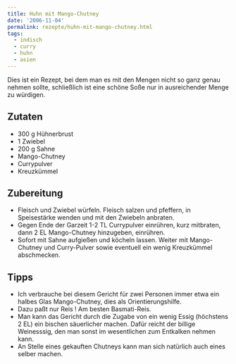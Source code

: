 ```yaml
---
title: Huhn mit Mango-Chutney
date: '2006-11-04'
permalink: rezepte/huhn-mit-mango-chutney.html
tags:
  - indisch
  - curry
  - huhn
  - asien
---
```


Dies ist ein Rezept, bei dem man es mit den Mengen nicht so ganz genau nehmen sollte, schließlich ist eine schöne Soße nur in ausreichender Menge zu würdigen.


## Zutaten

- 300 g Hühnerbrust
- 1 Zwiebel
- 200 g Sahne
- Mango-Chutney
- Currypulver
- Kreuzkümmel

## Zubereitung

- Fleisch und Zwiebel würfeln. Fleisch salzen und pfeffern, in Speisestärke wenden und mit den Zwiebeln anbraten.
- Gegen Ende der Garzeit 1-2 TL Currypulver einrühren, kurz mitbraten, dann 2 EL Mango-Chutney hinzugeben, einrühren.
- Sofort mit Sahne aufgießen und köcheln lassen. Weiter mit Mango-Chutney und Curry-Pulver sowie eventuell ein wenig Kreuzkümmel abschmecken.

## Tipps

- Ich verbrauche bei diesem Gericht für zwei Personen immer etwa ein halbes Glas Mango-Chutney, dies als Orientierungshilfe.
- Dazu paßt nur Reis ! Am besten Basmati-Reis.
- Man kann das Gericht durch die Zugabe von ein wenig Essig (höchstens 2 EL) ein bischen säuerlicher machen. Dafür reicht der billige Weinesssig, den man sonst im wesentlichen zum Entkalken nehmen kann.
- An Stelle eines gekauften Chutneys kann man sich natürlich auch eines selber machen.

